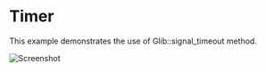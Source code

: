 # Timer

This example demonstrates the use of Glib::signal_timeout method.

![Screenshot](../../docs/Pictures/Label.png)
